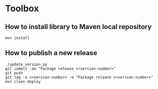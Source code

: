 # Toolbox

## How to install library to Maven local repository

```console
mvn install
```

## How to publish a new release

```console
./update_version.py
git commit -am "Package release v<version-number>"
git push
git tag -a v<version-number> -m "Package release v<version-number>"
mvn clean deploy
```
